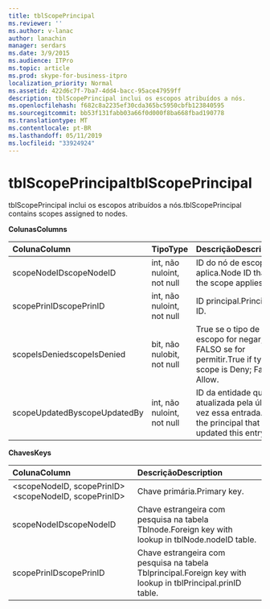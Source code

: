 ```yaml
---
title: tblScopePrincipal
ms.reviewer: ''
ms.author: v-lanac
author: lanachin
manager: serdars
ms.date: 3/9/2015
ms.audience: ITPro
ms.topic: article
ms.prod: skype-for-business-itpro
localization_priority: Normal
ms.assetid: 422d6c7f-7ba7-4dd4-bacc-95ace47959ff
description: tblScopePrincipal inclui os escopos atribuídos a nós.
ms.openlocfilehash: f682c8a2235ef30cda365bc5950cbfb123840595
ms.sourcegitcommit: bb53f131fabb03a66f0d000f8ba668fbad190778
ms.translationtype: MT
ms.contentlocale: pt-BR
ms.lasthandoff: 05/11/2019
ms.locfileid: "33924924"
---
```

# <a name="tblscopeprincipal"></a><span data-ttu-id="1e396-103">tblScopePrincipal</span><span class="sxs-lookup"><span data-stu-id="1e396-103">tblScopePrincipal</span></span>
 
<span data-ttu-id="1e396-104">tblScopePrincipal inclui os escopos atribuídos a nós.</span><span class="sxs-lookup"><span data-stu-id="1e396-104">tblScopePrincipal contains scopes assigned to nodes.</span></span>
  
<span data-ttu-id="1e396-105">**Colunas**</span><span class="sxs-lookup"><span data-stu-id="1e396-105">**Columns**</span></span>

|<span data-ttu-id="1e396-106">**Coluna**</span><span class="sxs-lookup"><span data-stu-id="1e396-106">**Column**</span></span>|<span data-ttu-id="1e396-107">**Tipo**</span><span class="sxs-lookup"><span data-stu-id="1e396-107">**Type**</span></span>|<span data-ttu-id="1e396-108">**Descrição**</span><span class="sxs-lookup"><span data-stu-id="1e396-108">**Description**</span></span>|
|:-----|:-----|:-----|
|<span data-ttu-id="1e396-109">scopeNodeID</span><span class="sxs-lookup"><span data-stu-id="1e396-109">scopeNodeID</span></span>  <br/> |<span data-ttu-id="1e396-110">int, não nulo</span><span class="sxs-lookup"><span data-stu-id="1e396-110">int, not null</span></span>  <br/> |<span data-ttu-id="1e396-111">ID do nó de escopo se aplica.</span><span class="sxs-lookup"><span data-stu-id="1e396-111">Node ID that the scope applies to.</span></span>  <br/> |
|<span data-ttu-id="1e396-112">scopePrinID</span><span class="sxs-lookup"><span data-stu-id="1e396-112">scopePrinID</span></span>  <br/> |<span data-ttu-id="1e396-113">int, não nulo</span><span class="sxs-lookup"><span data-stu-id="1e396-113">int, not null</span></span>  <br/> |<span data-ttu-id="1e396-114">ID principal.</span><span class="sxs-lookup"><span data-stu-id="1e396-114">Principal ID.</span></span>  <br/> |
|<span data-ttu-id="1e396-115">scopeIsDenied</span><span class="sxs-lookup"><span data-stu-id="1e396-115">scopeIsDenied</span></span>  <br/> |<span data-ttu-id="1e396-116">bit, não nulo</span><span class="sxs-lookup"><span data-stu-id="1e396-116">bit, not null</span></span>  <br/> |<span data-ttu-id="1e396-117">True se o tipo de escopo for negar; FALSO se for permitir.</span><span class="sxs-lookup"><span data-stu-id="1e396-117">True if type of scope is Deny; False if Allow.</span></span>  <br/> |
|<span data-ttu-id="1e396-118">scopeUpdatedBy</span><span class="sxs-lookup"><span data-stu-id="1e396-118">scopeUpdatedBy</span></span>  <br/> |<span data-ttu-id="1e396-119">int, não nulo</span><span class="sxs-lookup"><span data-stu-id="1e396-119">int, not null</span></span>  <br/> |<span data-ttu-id="1e396-120">ID da entidade que atualizada pela última vez essa entrada.</span><span class="sxs-lookup"><span data-stu-id="1e396-120">ID of the principal that last updated this entry.</span></span>  <br/> |
   
<span data-ttu-id="1e396-121">**Chaves**</span><span class="sxs-lookup"><span data-stu-id="1e396-121">**Keys**</span></span>

|<span data-ttu-id="1e396-122">**Coluna**</span><span class="sxs-lookup"><span data-stu-id="1e396-122">**Column**</span></span>|<span data-ttu-id="1e396-123">**Descrição**</span><span class="sxs-lookup"><span data-stu-id="1e396-123">**Description**</span></span>|
|:-----|:-----|
|<span data-ttu-id="1e396-124">\<scopeNodeID, scopePrinID\></span><span class="sxs-lookup"><span data-stu-id="1e396-124">\<scopeNodeID, scopePrinID\></span></span>  <br/> |<span data-ttu-id="1e396-125">Chave primária.</span><span class="sxs-lookup"><span data-stu-id="1e396-125">Primary key.</span></span>  <br/> |
|<span data-ttu-id="1e396-126">scopeNodeID</span><span class="sxs-lookup"><span data-stu-id="1e396-126">scopeNodeID</span></span>  <br/> |<span data-ttu-id="1e396-127">Chave estrangeira com pesquisa na tabela Tblnode.</span><span class="sxs-lookup"><span data-stu-id="1e396-127">Foreign key with lookup in tblNode.nodeID table.</span></span>  <br/> |
|<span data-ttu-id="1e396-128">scopePrinID</span><span class="sxs-lookup"><span data-stu-id="1e396-128">scopePrinID</span></span>  <br/> |<span data-ttu-id="1e396-129">Chave estrangeira com pesquisa na tabela Tblprincipal.</span><span class="sxs-lookup"><span data-stu-id="1e396-129">Foreign key with lookup in tblPrincipal.prinID table.</span></span>  <br/> |
   

